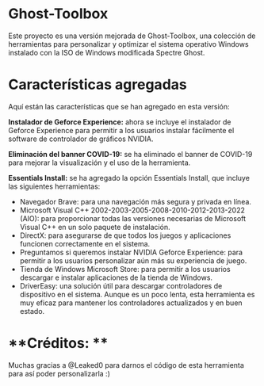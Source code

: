 # **Ghost-Toolbox**


Este proyecto es una versión mejorada de Ghost-Toolbox, una colección de herramientas para personalizar y optimizar el sistema operativo Windows instalado con la ISO de Windows modificada Spectre Ghost.

# **Características agregadas**
Aquí están las características que se han agregado en esta versión:

**Instalador de Geforce Experience:** ahora se incluye el instalador de Geforce Experience para permitir a los usuarios instalar fácilmente el software de controlador de gráficos NVIDIA.

**Eliminación del banner COVID-19:** se ha eliminado el banner de COVID-19 para mejorar la visualización y el uso de la herramienta.

**Essentials Install:** se ha agregado la opción Essentials Install, que incluye las siguientes herramientas:

-  Navegador Brave: para una navegación más segura y privada en línea.
-  Microsoft Visual C++ 2002-2003-2005-2008-2010-2012-2013-2022 (AIO): para proporcionar todas las versiones necesarias de Microsoft Visual C++ en un solo paquete de instalación.
-  DirectX: para asegurarse de que todos los juegos y aplicaciones funcionen correctamente en el sistema.
-  Preguntamos si queremos instalar NVIDIA Geforce Experience: para permitir a los usuarios personalizar aún más su experiencia de juego.
-  Tienda de Windows Microsoft Store: para permitir a los usuarios descargar e instalar aplicaciones de la tienda de Windows.
-  DriverEasy: una solución útil para descargar controladores de dispositivo en el sistema. Aunque es un poco lenta, esta herramienta es muy eficaz para mantener los controladores actualizados y en buen estado.
# **Créditos: **


Muchas gracias a @Leaked0 para darnos el código de esta herramienta para así poder personalizarla :)
